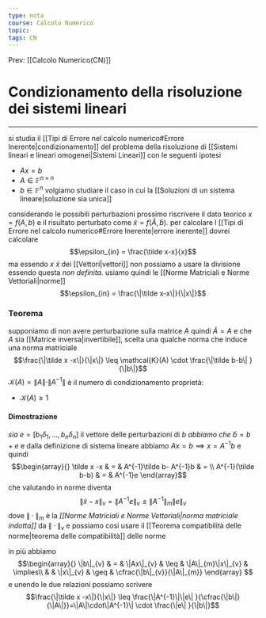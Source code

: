 ```yaml
---
type: nota
course: Calcolo Numerico
topic: 
tags: CN
---
```


Prev: [[Calcolo Numerico(CN)]]

# Condizionamento della risoluzione dei sistemi lineari
---
si studia il [[Tipi di Errore nel calcolo numerico#Errore Inerente|condizionamento]] del problema della risoluzione di [[Sistemi lineari e lineari omogenei|Sistemi Lineari]] con le seguenti ipotesi
- $Ax=b$ 
- $A \in \mathbb{F}^{n\times n}$
- $b \in \mathbb{F}^n$
volgiamo studiare il caso in cui la [[Soluzioni di un sistema lineare|soluzione sia unica]]

considerando le possibili perturbazioni prossimo riscrivere  il dato teorico $x = f(A,b)$ e il risultato perturbato come $\tilde x= f(\tilde A,\tilde b)$.
per calcolare l [[Tipi di Errore nel calcolo numerico#Errore Inerente|errore inerente]] dovrei calcolare 
$$\epsilon_{in} = \frac{\tilde x-x}{x}$$ma essendo $x \ \tilde x$ dei [[Vettori|vettori]] non possiamo a usare la divisione essendo questa _non definita_. usiamo quindi le [[Norme Matriciali e Norme Vettoriali|norme]]  $$\epsilon_{in} = \frac{\|\tilde x-x\|}{\|x\|}$$
### Teorema
supponiamo di non avere perturbazione sulla matrice $A$ quindi $\tilde A = A$ e che $A$ sia [[Matrice inversa|invertibile]], scelta una qualche norma che induce una norma matriciale 
$$\frac{\|\tilde x -x\|}{\|x\|} \leq \mathcal{K}(A) \cdot \frac{\|\tilde b-b\| }{\|b\|}$$
$\mathcal{K}(A) = \|A\|\cdot\|A^{-1}\|$ è il numero di condizionamento 
proprietà:
- $\mathcal{K}(A) \geq 1$

#### Dimostrazione
_sia_ $e=[b_{1}\delta_{1},\dots,b_{n}\delta_{n}]$ il vettore delle perturbazioni di $b$
_abbiamo che_  $\tilde{b} = b+e$ e  dalla definizione di sistema lineare abbiamo $Ax=b\implies x=A^{-1}b$
e quindi 
$$\begin{array}{}
\tilde x -x   & = &   A^{-1}\tilde b- A^{-1}b  & = \\
A^{-1}(\tilde b-b) & =  & A^{-1}e
\end{array}$$
che valutando in norme diventa
$$\|\tilde{x}-x\|_{v}=\|A^{-1}e\|_{v} \leq \|A^{-1}\|_{m}\|e\|_{v}$$
dove $\|\cdot\|_{m}$ è la _[[Norme Matriciali e Norme Vettoriali|norma matriciale indotta]]_ da $\|\cdot\|_{v}$ e possiamo cosi usare il [[Teorema compatibilità delle norme|teorema delle compatibilità]] delle norme

in più abbiamo 
$$\begin{array}{}
\|b\|_{v} & = & \|Ax\|_{v} & \leq & \|A\|_{m}\|x\|_{v}   & \implies\\
 &  & \|x\|_{v}  & \geq &  \cfrac{\|b\|_{v}}{\|A\|_{m}}
\end{array} $$
e unendo le due relazioni possiamo scrivere
$$\frac{\|\tilde x -x\|}{\|x\|} \leq \frac{\|A^{-1}\|\|e\| }{\cfrac{\|b\|}{\|A\|}}=\|A\|\cdot\|A^{-1}\| \cdot \frac{\|e\| }{\|b\|}$$
